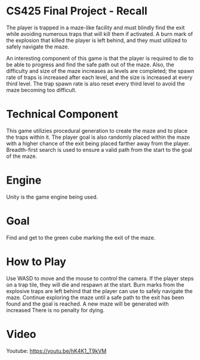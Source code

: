 # CS425 Final Project - Recall

The player is trapped in a maze-like facility and must blindly find the exit while avoiding numerous traps that will kill them if activated. A burn mark of the explosion that killed the player is left behind, and they must utilized to safely navigate the maze.

An interesting component of this game is that the player is required to die to be able to progress and find the safe path out of the maze. Also, the difficulty and size of the maze increases as levels are completed; the spawn rate of traps is increased after each level, and the size is increased at every third level. The trap spawn rate is also reset every third level to avoid the maze becoming too difficult.

# Technical Component

This game utilizies procedural generation to create the maze and to place the traps within it. The player goal is also randomly placed within the maze with a higher chance of the exit being placed farther away from the player. Breadth-first search is used to ensure a valid path from the start to the goal of the maze.

# Engine

Unity is the game engine being used.

# Goal

Find and get to the green cube marking the exit of the maze.


# How to Play

Use WASD to move and the mouse to control the camera. If the player steps on a trap tile, they will die and respawn at the start. Burn marks from the explosive traps are left behind that the player can use to safely navigate the maze. Continue exploring the maze until a safe path to the exit has been found and the goal is reached. A new maze will be generated with increased There is no penalty for dying.


# Video

Youtube: https://youtu.be/hK4K1_T9kVM
